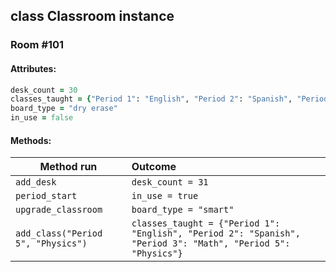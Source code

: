## class Classroom instance

### Room #101

#### Attributes:
```ruby
desk_count = 30  
classes_taught = {"Period 1": "English", "Period 2": "Spanish", "Period 3": "Math"}  
board_type = "dry erase"
in_use = false
```


#### Methods:

| Method run    | Outcome  |
| ------------- |:----------------|
|`add_desk` | `desk_count = 31`  |
|`period_start` | `in_use = true`  |
|`upgrade_classroom` | `board_type = "smart"`  |
|`add_class("Period 5", "Physics")` | `classes_taught = {"Period 1": "English", "Period 2": "Spanish", "Period 3": "Math", "Period 5": "Physics"}`|
